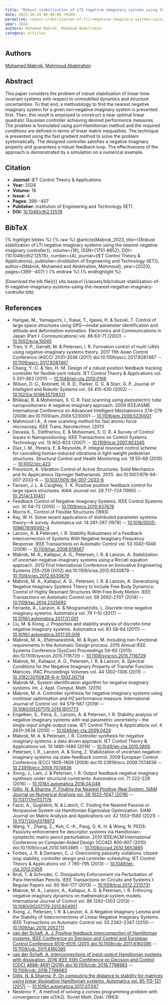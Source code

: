```yaml
---
title: "Robust stabilization of LTI negative imaginary systems using the nearest negative imaginary controller"
date: 2023-10-24 00:00:00 +0100
permalink: robust-stabilization-of-lti-negative-imaginary-systems-using-the-nearest-negative-imaginary-controller
year: 2024
authors: Mohamed Mabrok, Mahmoud Abdelrahim
category: articles
---
```

 
## Authors
[Mohamed Mabrok](authors/mohamed-a-mabrok), [Mahmoud Abdelrahim](authors/mahmoud-abdelrahim)
 
## Abstract
This paper considers the problem of robust stabilization of linear time‐invariant systems with respect to unmodelled dynamics and structure uncertainties. To that end, a methodology to find the nearest negative imaginary system for a given non‐negative imaginary system is presented first. Then, this result is employed to construct a near optimal linear quadratic Gaussian controller achieving desired performance measures. The problem is formulated using port‐Hamiltonian method and the required conditions are defined in terms of linear matrix inequalities. The technique is presented using the fast gradient method to solve the problem systematically. The designed controller satisfies a negative imaginary property and guarantees a robust feedback loop. The effectiveness of the approach is demonstrated by a simulation on a numerical example.
 
## Citation
- **Journal:** IET Control Theory &amp; Applications
- **Year:** 2024
- **Volume:** 18
- **Issue:** 4
- **Pages:** 399--407
- **Publisher:** Institution of Engineering and Technology (IET)
- **DOI:** [10.1049/cth2.12578](https://doi.org/10.1049/cth2.12578)
 
## BibTeX
{% highlight bibtex %}
{% raw %}
@article{Mabrok_2023,
  title={{Robust stabilization of LTI negative imaginary systems using the nearest negative imaginary controller}},
  volume={18},
  ISSN={1751-8652},
  DOI={10.1049/cth2.12578},
  number={4},
  journal={IET Control Theory &amp; Applications},
  publisher={Institution of Engineering and Technology (IET)},
  author={Mabrok, Mohamed and Abdelrahim, Mahmoud},
  year={2023},
  pages={399--407}
}
{% endraw %}
{% endhighlight %}
 
[Download the bib file]({{ site.baseurl }}/assets/bib/robust-stabilization-of-lti-negative-imaginary-systems-using-the-nearest-negative-imaginary-controller.bib)
 
## References
- Harigae, M., Yamaguchi, I., Kasai, T., Igawa, H. & Suzuki, T. Control of large space structures using GPS—modal parameter identification and attitude and deformation estimation. Electronics and Communications in Japan (Part I: Communications) vol. 86 63–71 (2002) -- [10.1002/ecja.10045](https://doi.org/10.1002/ecja.10045)
- Tran, V. P., Garratt, M. & Petersen, I. R. Formation control of multi-UAVs using negative-imaginary systems theory. 2017 11th Asian Control Conference (ASCC) 2031–2036 (2017) doi:10.1109/ascc.2017.8287487 -- [10.1109/ascc.2017.8287487](https://doi.org/10.1109/ascc.2017.8287487)
- Chang, Y.-C. & Yen, H.-M. Design of a robust position feedback tracking controller for flexible-joint robots. IET Control Theory &amp; Applications vol. 5 351–363 (2011) -- [10.1049/iet-cta.2010.0166](https://doi.org/10.1049/iet-cta.2010.0166)
- Wilson, D. G., Robinett, III, R. D., Parker, G. G. & Starr, G. P. Journal of Intelligent and Robotic Systems vol. 34 415–430 (2002) -- [10.1023/a:1019635709331](https://doi.org/10.1023/a:1019635709331)
- Bhikkaji, B. & Moheimani, S. O. R. Fast scanning using piezoelectric tube nanopositioners: A negative imaginary approach. 2009 IEEE/ASME International Conference on Advanced Intelligent Mechatronics 274–279 (2009) doi:10.1109/aim.2009.5230001 -- [10.1109/aim.2009.5230001](https://doi.org/10.1109/aim.2009.5230001)
- Mahmood I.A., A new scanning method for fast atomic force microscopy, IEEE Trans. Nanotechnol. (2011)
- Devasia, S., Eleftheriou, E. & Moheimani, S. O. R. A Survey of Control Issues in Nanopositioning. IEEE Transactions on Control Systems Technology vol. 15 802–823 (2007) -- [10.1109/tcst.2007.903345](https://doi.org/10.1109/tcst.2007.903345)
- Díaz, I. M., Pereira, E. & Reynolds, P. Integral resonant control scheme for cancelling human-induced vibrations in light-weight pedestrian structures. Structural Control and Health Monitoring vol. 19 55–69 (2010) -- [10.1002/stc.423](https://doi.org/10.1002/stc.423)
- Preumont, A. Vibration Control of Active Structures. Solid Mechanics and Its Applications (Springer Netherlands, 2011). doi:10.1007/978-94-007-2033-6 -- [10.1007/978-94-007-2033-6](https://doi.org/10.1007/978-94-007-2033-6)
- Fanson, J. L. & Caughey, T. K. Positive position feedback control for large space structures. AIAA Journal vol. 28 717–724 (1990) -- [10.2514/3.10451](https://doi.org/10.2514/3.10451)
- Feedback Control of Negative-Imaginary Systems. IEEE Control Systems vol. 30 54–72 (2010) -- [10.1109/mcs.2010.937676](https://doi.org/10.1109/mcs.2010.937676)
- Morris K., Control of Flexible Structures (1993)
- Ray, W. H. Some recent applications of distributed parameter systems theory—A survey. Automatica vol. 14 281–287 (1978) -- [10.1016/0005-1098(78)90092-4](https://doi.org/10.1016/0005-1098(78)90092-4)
- Lanzon, A. & Petersen, I. R. Stability Robustness of a Feedback Interconnection of Systems With Negative Imaginary Frequency Response. IEEE Transactions on Automatic Control vol. 53 1042–1046 (2008) -- [10.1109/tac.2008.919567](https://doi.org/10.1109/tac.2008.919567)
- Mabrok, M. A., Kallapur, A. G., Petersen, I. R. & Lanzon, A. Stabilization of uncertain negative-imaginary systems using a Riccati equation approach. 2012 First International Conference on Innovative Engineering Systems 255–259 (2012) doi:10.1109/icies.2012.6530879 -- [10.1109/icies.2012.6530879](https://doi.org/10.1109/icies.2012.6530879)
- Mabrok, M. A., Kallapur, A. G., Petersen, I. R. & Lanzon, A. Generalizing Negative Imaginary Systems Theory to Include Free Body Dynamics: Control of Highly Resonant Structures With Free Body Motion. IEEE Transactions on Automatic Control vol. 59 2692–2707 (2014) -- [10.1109/tac.2014.2325692](https://doi.org/10.1109/tac.2014.2325692)
- Ferrante, A., Lanzon, A. & Ntogramatzidis, L. Discrete-time negative imaginary systems. Automatica vol. 79 1–10 (2017) -- [10.1016/j.automatica.2017.01.001](https://doi.org/10.1016/j.automatica.2017.01.001)
- Liu, M. & Xiong, J. Properties and stability analysis of discrete-time negative imaginary systems. Automatica vol. 83 58–64 (2017) -- [10.1016/j.automatica.2017.05.006](https://doi.org/10.1016/j.automatica.2017.05.006)
- Mabrok, M. A., Efatmaneshnik, M. & Ryan, M. Including non-functional requirements in the Axiomatic Design process. 2015 Annual IEEE Systems Conference (SysCon) Proceedings 54–60 (2015) doi:10.1109/syscon.2015.7116729 -- [10.1109/syscon.2015.7116729](https://doi.org/10.1109/syscon.2015.7116729)
- Mabrok, M., Kallapur, A. G., Petersen, I. R. & Lanzon, A. Spectral Conditions for the Negative Imaginary Property of Transfer Function Matrices. IFAC Proceedings Volumes vol. 44 1302–1306 (2011) -- [10.3182/20110828-6-it-1002.00714](https://doi.org/10.3182/20110828-6-it-1002.00714)
- Mabrok M., System identification algorithm for negative imaginary systems. Int. J. Appl. Comput. Math. (2015)
- Mabrok, M. A. Controller synthesis for negative imaginary systems using nonlinear optimisation and H2 performance measure. International Journal of Control vol. 94 579–587 (2019) -- [10.1080/00207179.2019.1601773](https://doi.org/10.1080/00207179.2019.1601773)
- Engelken, S., Patra, S., Lanzon, A. & Petersen, I. R. Stability analysis of negative imaginary systems with real parametric uncertainty – the single-input single-output case. IET Control Theory &amp; Applications vol. 4 2631–2638 (2010) -- [10.1049/iet-cta.2009.0429](https://doi.org/10.1049/iet-cta.2009.0429)
- Mabrok, M. A. & Petersen, I. R. Controller synthesis for negative imaginary systems: a data driven approach. IET Control Theory &amp; Applications vol. 10 1480–1486 (2016) -- [10.1049/iet-cta.2015.0800](https://doi.org/10.1049/iet-cta.2015.0800)
- Petersen, I. R., Lanzon, A. & Song, Z. Stabilization of uncertain negative-imaginary systems via state-feedback control. 2009 European Control Conference (ECC) 1605–1609 (2009) doi:10.23919/ecc.2009.7074636 -- [10.23919/ecc.2009.7074636](https://doi.org/10.23919/ecc.2009.7074636)
- Xiong, J., Lam, J. & Petersen, I. R. Output feedback negative imaginary synthesis under structural constraints. Automatica vol. 71 222–228 (2016) -- [10.1016/j.automatica.2016.04.046](https://doi.org/10.1016/j.automatica.2016.04.046)
- [Gillis, N. & Sharma, P. Finding the Nearest Positive-Real System. SIAM Journal on Numerical Analysis vol. 56 1022–1047 (2018)](finding-the-nearest-positive-real-system) -- [10.1137/17m1137176](https://doi.org/10.1137/17m1137176)
- Fazzi, A., Guglielmi, N. & Lubich, C. Finding the Nearest Passive or Nonpassive System via Hamiltonian Eigenvalue Optimization. SIAM Journal on Matrix Analysis and Applications vol. 42 1553–1580 (2021) -- [10.1137/20m1376972](https://doi.org/10.1137/20m1376972)
- Wang, Y., Zhang, Z., Koh, C.-K., Pang, G. K. H. & Wong, N. PEDS: Passivity enforcement for descriptor systems via Hamiltonian-symplectic matrix pencil perturbation. 2010 IEEE/ACM International Conference on Computer-Aided Design (ICCAD) 800–807 (2010) doi:10.1109/iccad.2010.5653885 -- [10.1109/iccad.2010.5653885](https://doi.org/10.1109/iccad.2010.5653885)
- Forbes, J. R. & Damaren, C. J. Overcoming passivity violations: closed‐loop stability, controller design and controller scheduling. IET Control Theory &amp; Applications vol. 7 785–795 (2013) -- [10.1049/iet-cta.2012.0459](https://doi.org/10.1049/iet-cta.2012.0459)
- Brull, T. & Schroder, C. Dissipativity Enforcement via Perturbation of Para-Hermitian Pencils. IEEE Transactions on Circuits and Systems I: Regular Papers vol. 60 164–177 (2013) -- [10.1109/tcsi.2012.2215731](https://doi.org/10.1109/tcsi.2012.2215731)
- Mabrok, M. A., Lanzon, A., Kallapur, A. G. & Petersen, I. R. Enforcing negative imaginary dynamics on mathematical system models. International Journal of Control vol. 86 1292–1303 (2013) -- [10.1080/00207179.2013.804951](https://doi.org/10.1080/00207179.2013.804951)
- Xiong, J., Petersen, I. R. & Lanzon, A. A Negative Imaginary Lemma and the Stability of Interconnections of Linear Negative Imaginary Systems. IEEE Transactions on Automatic Control vol. 55 2342–2347 (2010) -- [10.1109/tac.2010.2052711](https://doi.org/10.1109/tac.2010.2052711)
- [van der Schaft, A. J. Positive feedback interconnection of Hamiltonian systems. IEEE Conference on Decision and Control and European Control Conference 6510–6515 (2011) doi:10.1109/cdc.2011.6160395](positive-feedback-interconnection-of-hamiltonian-systems) -- [10.1109/cdc.2011.6160395](https://doi.org/10.1109/cdc.2011.6160395)
- [van der Schaft, A. Interconnections of input-output Hamiltonian systems with dissipation. 2016 IEEE 55th Conference on Decision and Control (CDC) 4686–4691 (2016) doi:10.1109/cdc.2016.7798983](interconnections-of-input-output-hamiltonian-systems-with-dissipation) -- [10.1109/cdc.2016.7798983](https://doi.org/10.1109/cdc.2016.7798983)
- [Gillis, N. & Sharma, P. On computing the distance to stability for matrices using linear dissipative Hamiltonian systems. Automatica vol. 85 113–121 (2017)](on-computing-the-distance-to-stability-for-matrices-using-linear-dissipative-hamiltonian-systems) -- [10.1016/j.automatica.2017.07.047](https://doi.org/10.1016/j.automatica.2017.07.047)
- Nesterov Y., A method of solving a convex programming problem with convergence rate o(1/k2). Soviet Math. Dokl. (1983)

